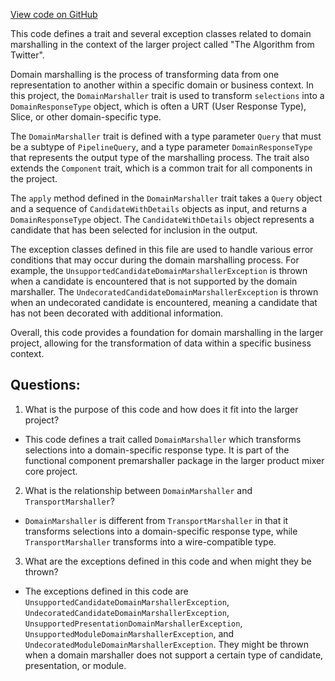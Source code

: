 [View code on GitHub](https://github.com/misbahsy/the-algorithm/product-mixer/core/src/main/scala/com/twitter/product_mixer/core/functional_component/premarshaller/DomainMarshaller.scala)

This code defines a trait and several exception classes related to domain marshalling in the context of the larger project called "The Algorithm from Twitter". 

Domain marshalling is the process of transforming data from one representation to another within a specific domain or business context. In this project, the `DomainMarshaller` trait is used to transform `selections` into a `DomainResponseType` object, which is often a URT (User Response Type), Slice, or other domain-specific type. 

The `DomainMarshaller` trait is defined with a type parameter `Query` that must be a subtype of `PipelineQuery`, and a type parameter `DomainResponseType` that represents the output type of the marshalling process. The trait also extends the `Component` trait, which is a common trait for all components in the project. 

The `apply` method defined in the `DomainMarshaller` trait takes a `Query` object and a sequence of `CandidateWithDetails` objects as input, and returns a `DomainResponseType` object. The `CandidateWithDetails` object represents a candidate that has been selected for inclusion in the output. 

The exception classes defined in this file are used to handle various error conditions that may occur during the domain marshalling process. For example, the `UnsupportedCandidateDomainMarshallerException` is thrown when a candidate is encountered that is not supported by the domain marshaller. The `UndecoratedCandidateDomainMarshallerException` is thrown when an undecorated candidate is encountered, meaning a candidate that has not been decorated with additional information. 

Overall, this code provides a foundation for domain marshalling in the larger project, allowing for the transformation of data within a specific business context.
## Questions: 
 1. What is the purpose of this code and how does it fit into the larger project?
- This code defines a trait called `DomainMarshaller` which transforms selections into a domain-specific response type. It is part of the functional component premarshaller package in the larger product mixer core project.

2. What is the relationship between `DomainMarshaller` and `TransportMarshaller`?
- `DomainMarshaller` is different from `TransportMarshaller` in that it transforms selections into a domain-specific response type, while `TransportMarshaller` transforms into a wire-compatible type.

3. What are the exceptions defined in this code and when might they be thrown?
- The exceptions defined in this code are `UnsupportedCandidateDomainMarshallerException`, `UndecoratedCandidateDomainMarshallerException`, `UnsupportedPresentationDomainMarshallerException`, `UnsupportedModuleDomainMarshallerException`, and `UndecoratedModuleDomainMarshallerException`. They might be thrown when a domain marshaller does not support a certain type of candidate, presentation, or module.